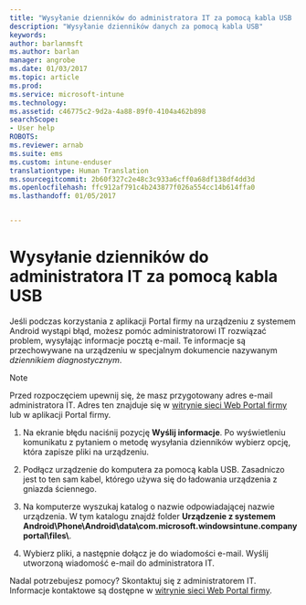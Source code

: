 ```yaml
---
title: "Wysyłanie dzienników do administratora IT za pomocą kabla USB | Dokumentacja firmy Microsoft"
description: "Wysyłanie dzienników danych za pomocą kabla USB"
keywords: 
author: barlanmsft
ms.author: barlan
manager: angrobe
ms.date: 01/03/2017
ms.topic: article
ms.prod: 
ms.service: microsoft-intune
ms.technology: 
ms.assetid: c46775c2-9d2a-4a88-89f0-4104a462b898
searchScope:
- User help
ROBOTS: 
ms.reviewer: arnab
ms.suite: ems
ms.custom: intune-enduser
translationtype: Human Translation
ms.sourcegitcommit: 2b60f327c2e48c3c933a6cff0a68df138df4dd3d
ms.openlocfilehash: ffc912af791c4b243877f026a554cc14b614ffa0
ms.lasthandoff: 01/05/2017


---
```



# <a name="send-logs-to-your-it-admin-using-a-usb-cable"></a>Wysyłanie dzienników do administratora IT za pomocą kabla USB

Jeśli podczas korzystania z aplikacji Portal firmy na urządzeniu z systemem Android wystąpi błąd, możesz pomóc administratorowi IT rozwiązać problem, wysyłając informacje pocztą e-mail. Te informacje są przechowywane na urządzeniu w specjalnym dokumencie nazywanym _dziennikiem diagnostycznym_.

> [!Note]
> Przed rozpoczęciem upewnij się, że masz przygotowany adres e-mail administratora IT. Adres ten znajduje się w [witrynie sieci Web Portal firmy](http://portal.manage.microsoft.com) lub w aplikacji Portal firmy.

1.  Na ekranie błędu naciśnij pozycję **Wyślij informacje**. Po wyświetleniu komunikatu z pytaniem o metodę wysyłania dzienników wybierz opcję, która zapisze pliki na urządzeniu.

2.  Podłącz urządzenie do komputera za pomocą kabla USB. Zasadniczo jest to ten sam kabel, którego używa się do ładowania urządzenia z gniazda ściennego.

3.  Na komputerze wyszukaj katalog o nazwie odpowiadającej nazwie urządzenia. W tym katalogu znajdź folder **Urządzenie z systemem Android\Phone\Android\data\com.microsoft.windowsintune.companyportal\files\\**.

4.  Wybierz pliki, a następnie dołącz je do wiadomości e-mail. Wyślij utworzoną wiadomość e-mail do administratora IT.

Nadal potrzebujesz pomocy? Skontaktuj się z administratorem IT. Informacje kontaktowe są dostępne w [witrynie sieci Web Portal firmy](http://portal.manage.microsoft.com).

